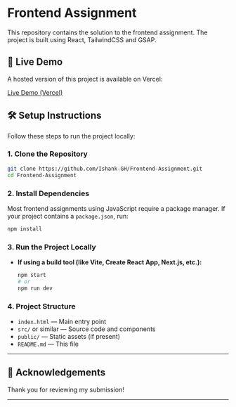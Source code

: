 # Frontend Assignment

This repository contains the solution to the frontend assignment. The project is built using React, TailwindCSS and GSAP.

## 🚀 Live Demo

A hosted version of this project is available on Vercel:

[Live Demo (Vercel)](https://frontend-assignment-three-ecru.vercel.app/)

## 🛠️ Setup Instructions

Follow these steps to run the project locally:

### 1. Clone the Repository

```bash
git clone https://github.com/Ishank-GH/Frontend-Assignment.git
cd Frontend-Assignment
```

### 2. Install Dependencies

Most frontend assignments using JavaScript require a package manager. If your project contains a `package.json`, run:

```bash
npm install
```

### 3. Run the Project Locally

- **If using a build tool (like Vite, Create React App, Next.js, etc.):**

  ```bash
  npm start
  # or
  npm run dev
  ```

### 4. Project Structure

- `index.html` &mdash; Main entry point
- `src/` or similar &mdash; Source code and components
- `public/` &mdash; Static assets (if present)
- `README.md` &mdash; This file

---

## 🙏 Acknowledgements

Thank you for reviewing my submission!

---
